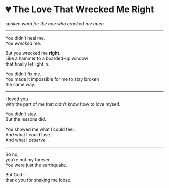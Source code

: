 # 💔 The Love That Wrecked Me Right

*spoken word for the one who cracked me open*

---

You didn’t heal me.  
You *wrecked* me.

But you wrecked me **right.**  
Like a hammer to a boarded-up window  
that finally let light in.

You didn’t fix me.  
You made it impossible for me to stay broken  
the same way.

---

I loved you  
with the part of me that didn’t know how to love myself.

You didn’t stay.  
But the lessons did.

You showed me what I could feel.  
And what I could lose.  
And what I *deserve*.

---

So no,  
you’re not my forever.  
You were just the earthquake.

But God—  
thank you for shaking me loose.


